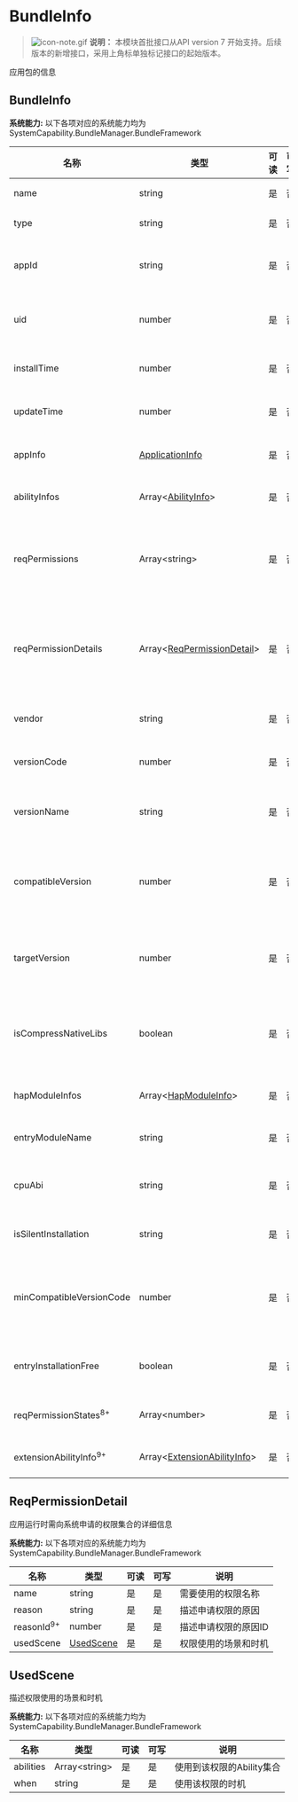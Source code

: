 # BundleInfo



> ![icon-note.gif](public_sys-resources/icon-note.gif) **说明：**
> 本模块首批接口从API version 7 开始支持。后续版本的新增接口，采用上角标单独标记接口的起始版本。



应用包的信息

## BundleInfo

 **系统能力:** 以下各项对应的系统能力均为SystemCapability.BundleManager.BundleFramework

| 名称                              | 类型                                                         | 可读 | 可写 | 说明                                       |
| --------------------------------- | ------------------------------------------------------------ | ---- | ---- | ------------------------------------------ |
| name                              | string                                                       | 是   | 否   | 应用包的名称                               |
| type                              | string                                                       | 是   | 否   | 应用包类型                                 |
| appId                             | string                                                       | 是   | 否   | 应用包里应用程序的id                       |
| uid                               | number                                                       | 是   | 否   | 应用包里应用程序的uid                      |
| installTime                       | number                                                       | 是   | 否   | HAP包安装时间                              |
| updateTime                        | number                                                       | 是   | 否   | HAP包更新时间                              |
| appInfo                           | [ApplicationInfo](js-apis-bundle-ApplicationInfo.md)         | 是   | 否   | 应用程序的配置信息                         |
| abilityInfos                      | Array\<[AbilityInfo](js-apis-bundle-AbilityInfo.md)>         | 是   | 否   | Ability的配置信息                          |
| reqPermissions                    | Array\<string>                                               | 是   | 否   | 应用运行时需向系统申请的权限集合           |
| reqPermissionDetails              | Array\<[ReqPermissionDetail](#ReqPermissionDetail)>          | 是   | 否   | 应用运行时需向系统申请的权限集合的详细信息 |
| vendor                            | string                                                       | 是   | 否   | 应用包的供应商                             |
| versionCode                       | number                                                       | 是   | 否   | 应用包的版本号                             |
| versionName                       | string                                                       | 是   | 否   | 应用包的版本文本描述信息                   |
| compatibleVersion                 | number                                                       | 是   | 否   | 运行应用包所需要最低的SDK版本号            |
| targetVersion                     | number                                                       | 是   | 否   | 运行应用包所需要最高SDK版本号              |
| isCompressNativeLibs              | boolean                                                      | 是   | 否   | 是否压缩应用包的本地库，默认为true         |
| hapModuleInfos                    | Array\<[HapModuleInfo](js-apis-bundle-HapModuleInfo.md)>     | 是   | 否   | 模块的配置信息                             |
| entryModuleName                   | string                                                       | 是   | 否   | Entry的模块名称                            |
| cpuAbi                            | string                                                       | 是   | 否   | 应用包的cpuAbi信息                         |
| isSilentInstallation              | string                                                       | 是   | 否   | 是否通过静默安装                           |
| minCompatibleVersionCode          | number                                                       | 是   | 否   | 分布式场景下的应用包兼容的最低版本         |
| entryInstallationFree             | boolean                                                      | 是   | 否   | Entry是否支持免安装                        |
| reqPermissionStates<sup>8+</sup>  | Array\<number>                                               | 是   | 否   | 申请权限的授予状态                         |
| extensionAbilityInfo<sup>9+</sup> | Array\<[ExtensionAbilityInfo](js-apis-bundle-ExtensionAbilityInfo.md)> | 是   | 否   | ability的可扩展信息                        |



## ReqPermissionDetail

应用运行时需向系统申请的权限集合的详细信息

 **系统能力:** 以下各项对应的系统能力均为SystemCapability.BundleManager.BundleFramework

| 名称                  | 类型                    | 可读 | 可写 | 说明                 |
| --------------------- | ----------------------- | ---- | ---- | -------------------- |
| name                  | string                  | 是   | 是   | 需要使用的权限名称   |
| reason                | string                  | 是   | 是   | 描述申请权限的原因   |
| reasonId<sup>9+</sup> | number                  | 是   | 是   | 描述申请权限的原因ID |
| usedScene             | [UsedScene](#UsedScene) | 是   | 是   | 权限使用的场景和时机 |



## UsedScene

描述权限使用的场景和时机

 **系统能力:** 以下各项对应的系统能力均为SystemCapability.BundleManager.BundleFramework

| 名称      | 类型           | 可读 | 可写 | 说明                      |
| --------- | -------------- | ---- | ---- | ------------------------- |
| abilities | Array\<string> | 是   | 是   | 使用到该权限的Ability集合 |
| when      | string         | 是   | 是   | 使用该权限的时机          |